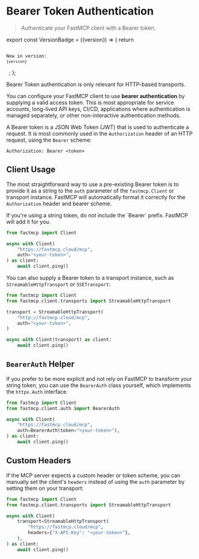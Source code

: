 # Bearer Token Authentication

> Authenticate your FastMCP client with a Bearer token.

export const VersionBadge = ({version}) => {
  return <code className="version-badge-container">
            <p className="version-badge">
                <span className="version-badge-label">New in version:</span> 
                <code className="version-badge-version">{version}</code>
            </p>
        </code>;
};

<VersionBadge version="2.6.0" />

<Tip>
  Bearer Token authentication is only relevant for HTTP-based transports.
</Tip>

You can configure your FastMCP client to use **bearer authentication** by supplying a valid access token. This is most appropriate for service accounts, long-lived API keys, CI/CD, applications where authentication is managed separately, or other non-interactive authentication methods.

A Bearer token is a JSON Web Token (JWT) that is used to authenticate a request. It is most commonly used in the `Authorization` header of an HTTP request, using the `Bearer` scheme:

```http
Authorization: Bearer <token>
```

## Client Usage

The most straightforward way to use a pre-existing Bearer token is to provide it as a string to the `auth` parameter of the `fastmcp.Client` or transport instance. FastMCP will automatically format it correctly for the `Authorization` header and bearer scheme.

<Tip>
  If you're using a string token, do not include the `Bearer` prefix. FastMCP will add it for you.
</Tip>

```python {5}
from fastmcp import Client

async with Client(
    "https://fastmcp.cloud/mcp", 
    auth="<your-token>",
) as client:
    await client.ping()
```

You can also supply a Bearer token to a transport instance, such as `StreamableHttpTransport` or `SSETransport`:

```python {6}
from fastmcp import Client
from fastmcp.client.transports import StreamableHttpTransport

transport = StreamableHttpTransport(
    "http://fastmcp.cloud/mcp", 
    auth="<your-token>",
)

async with Client(transport) as client:
    await client.ping()
```

## `BearerAuth` Helper

If you prefer to be more explicit and not rely on FastMCP to transform your string token, you can use the `BearerAuth` class yourself, which implements the `httpx.Auth` interface.

```python {6}
from fastmcp import Client
from fastmcp.client.auth import BearerAuth

async with Client(
    "https://fastmcp.cloud/mcp", 
    auth=BearerAuth(token="<your-token>"),
) as client:
    await client.ping()
```

## Custom Headers

If the MCP server expects a custom header or token scheme, you can manually set the client's `headers` instead of using the `auth` parameter by setting them on your transport:

```python {5}
from fastmcp import Client
from fastmcp.client.transports import StreamableHttpTransport

async with Client(
    transport=StreamableHttpTransport(
        "https://fastmcp.cloud/mcp", 
        headers={"X-API-Key": "<your-token>"},
    ),
) as client:
    await client.ping()
```
